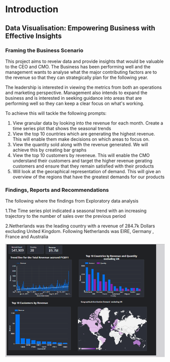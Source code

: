 # **Introduction**
## **Data Visualisation: Empowering Business with Effective Insights**
### Framing the Business Scenario

This project aims to reveiw data and provide insights that would be valuable to the CEO and CMO. The Business has been performing well and the management wants to analyse what the major
contributing factors are to the revenue so that they can strategically plan for the following year.

The leadership is interested in viewing the metrics from both an operations and marketing perspective. Management also intends to expand the business and is interested in seeking guidance
into areas that are performing well so they can keep a clear focus on what's working.

To achieve this will tackle the following prompts:
1. View granular data by looking into the revenue for each month. Create a time series plot that shows the seasonal trends
2. View the top 10 countries which are generating the highest revenue. This will enable them make decisions on which areas to focus on.
3. View the quantity sold along with the revenue generated. We will achieve this by creating bar graphs
4. View the top 10 customers by reveneue. This will enable the CMO understand their customers and target the higher revenue gerating customers and ensure that they remain satisfied with their products
5. Will look at the georaphical representation of demand. This will give an overview of the regions that have the greatest demands for our products

### Findings, Reports and Recommendations

The following where the findings from Exploratory data analysis

1.The Time series plot indicated a seasonal trend with an increasing trajectory to the number of sales over the previous period

2.Netherlands was the leading country with a revenue of 284.7k Dollars excluding United Kingdom. Following Netherlands was EIRE, Germany , France and
Australia

![Online Sales Dashboard](https://github.com/MuindeEsther/Online-Sales-Project/raw/main/Online%20sales%20dashboard.png)

